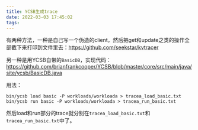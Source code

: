 ```yaml
---
title: YCSB生成trace
date: 2022-03-03 17:45:02
tags:
---
```


有两种方法，一种是自己写一个伪造的client，然后把get和update之类的操作全部截下来打印到文件里去：<https://github.com/seekstar/kvtracer>

另一种是用YCSB自带的`BasicDB`，实现代码：<https://github.com/brianfrankcooper/YCSB/blob/master/core/src/main/java/site/ycsb/BasicDB.java>

用法：

```shell
bin/ycsb load basic -P workloads/workloada > tracea_load_basic.txt
bin/ycsb run basic -P workloads/workloada > tracea_run_basic.txt
```

然后load和run部分的trace就分别在`tracea_load_basic.txt`和`tracea_run_basic.txt`中了。
